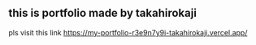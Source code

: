 ## this is portfolio made by takahirokaji

pls visit this link
https://my-portfolio-r3e9n7y9i-takahirokaji.vercel.app/
